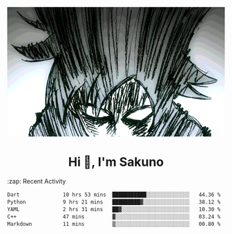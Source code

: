 <body>
<h1 align="center"></h1>
<br>
<div align="center">
<img width="auto" height="300" src="Img/mobFreakoutLonger.gif"/>
</div>
</div>
<h1 align="center">Hi 👋, I'm Sakuno</h1>
:zap: Recent Activity

<!--START_SECTION:waka-->

```txt
Dart              10 hrs 53 mins  ███████████░░░░░░░░░░░░░░   44.36 %
Python            9 hrs 21 mins   █████████▓░░░░░░░░░░░░░░░   38.12 %
YAML              2 hrs 31 mins   ██▓░░░░░░░░░░░░░░░░░░░░░░   10.30 %
C++               47 mins         ▓░░░░░░░░░░░░░░░░░░░░░░░░   03.24 %
Markdown          11 mins         ▒░░░░░░░░░░░░░░░░░░░░░░░░   00.80 %
```

<!--END_SECTION:waka-->
